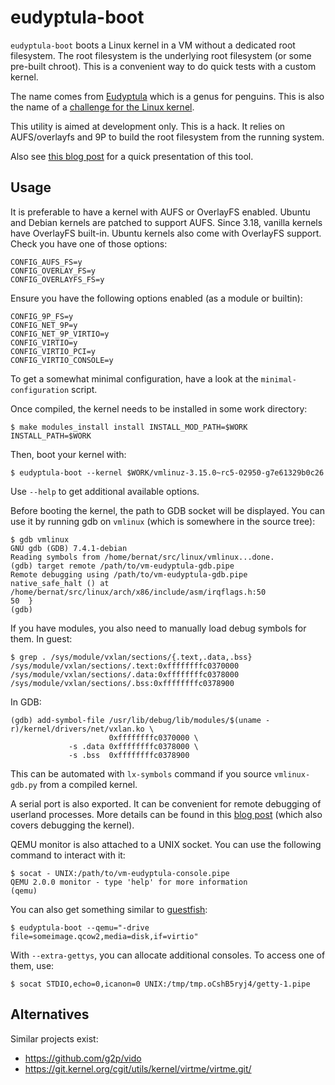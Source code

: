 eudyptula-boot
==============

`eudyptula-boot` boots a Linux kernel in a VM without a dedicated root
filesystem. The root filesystem is the underlying root filesystem (or
some pre-built chroot). This is a convenient way to do quick tests
with a custom kernel.

The name comes from [Eudyptula][] which is a genus for penguins. This
is also the name of a [challenge for the Linux kernel][].

This utility is aimed at development only. This is a hack. It relies
on AUFS/overlayfs and 9P to build the root filesystem from the running
system.

[Eudyptula]: http://en.wikipedia.org/wiki/Eudyptula
[challenge for the Linux kernel]: http://eudyptula-challenge.org/

Also see
[this blog post](http://vincent.bernat.ch/en/blog/2014-eudyptula-boot)
for a quick presentation of this tool.

Usage
-----

It is preferable to have a kernel with AUFS or OverlayFS
enabled. Ubuntu and Debian kernels are patched to support AUFS. Since
3.18, vanilla kernels have OverlayFS built-in. Ubuntu kernels also
come with OverlayFS support. Check you have one of those options:

    CONFIG_AUFS_FS=y
    CONFIG_OVERLAY_FS=y
    CONFIG_OVERLAYFS_FS=y

Ensure you have the following options enabled (as a module or builtin):

    CONFIG_9P_FS=y
    CONFIG_NET_9P=y
    CONFIG_NET_9P_VIRTIO=y
    CONFIG_VIRTIO=y
    CONFIG_VIRTIO_PCI=y
    CONFIG_VIRTIO_CONSOLE=y

To get a somewhat minimal configuration, have a look at the
`minimal-configuration` script.

Once compiled, the kernel needs to be installed in some work directory:

    $ make modules_install install INSTALL_MOD_PATH=$WORK INSTALL_PATH=$WORK

Then, boot your kernel with:

    $ eudyptula-boot --kernel $WORK/vmlinuz-3.15.0~rc5-02950-g7e61329b0c26

Use `--help` to get additional available options.

Before booting the kernel, the path to GDB socket will be
displayed. You can use it by running gdb on `vmlinux` (which is
somewhere in the source tree):

    $ gdb vmlinux
    GNU gdb (GDB) 7.4.1-debian
    Reading symbols from /home/bernat/src/linux/vmlinux...done.
    (gdb) target remote /path/to/vm-eudyptula-gdb.pipe
    Remote debugging using /path/to/vm-eudyptula-gdb.pipe
    native_safe_halt () at /home/bernat/src/linux/arch/x86/include/asm/irqflags.h:50
    50  }
    (gdb)

If you have modules, you also need to manually load debug symbols for
them. In guest:

    $ grep . /sys/module/vxlan/sections/{.text,.data,.bss}
    /sys/module/vxlan/sections/.text:0xffffffffc0370000
    /sys/module/vxlan/sections/.data:0xffffffffc0378000
    /sys/module/vxlan/sections/.bss:0xffffffffc0378900

In GDB:

    (gdb) add-symbol-file /usr/lib/debug/lib/modules/$(uname -r)/kernel/drivers/net/vxlan.ko \
                          0xffffffffc0370000 \
                 -s .data 0xffffffffc0378000 \
                 -s .bss  0xffffffffc0378900

This can be automated with `lx-symbols` command if you source
`vmlinux-gdb.py` from a compiled kernel.

A serial port is also exported. It can be convenient for remote
debugging of userland processes. More details can be found in this
[blog post][] (which also covers debugging the kernel).

[blog post]: http://vincent.bernat.ch/en/blog/2012-network-lab-kvm

QEMU monitor is also attached to a UNIX socket. You can use the
following command to interact with it:

    $ socat - UNIX:/path/to/vm-eudyptula-console.pipe
    QEMU 2.0.0 monitor - type 'help' for more information
    (qemu)

You can also get something similar to [guestfish][]:

    $ eudyptula-boot --qemu="-drive file=someimage.qcow2,media=disk,if=virtio"

With `--extra-gettys`, you can allocate additional consoles. To access
one of them, use:

    $ socat STDIO,echo=0,icanon=0 UNIX:/tmp/tmp.oCshB5ryj4/getty-1.pipe

[guestfish]: http://libguestfs.org/guestfish.1.html

Alternatives
------------

Similar projects exist:

 - https://github.com/g2p/vido
 - https://git.kernel.org/cgit/utils/kernel/virtme/virtme.git/
